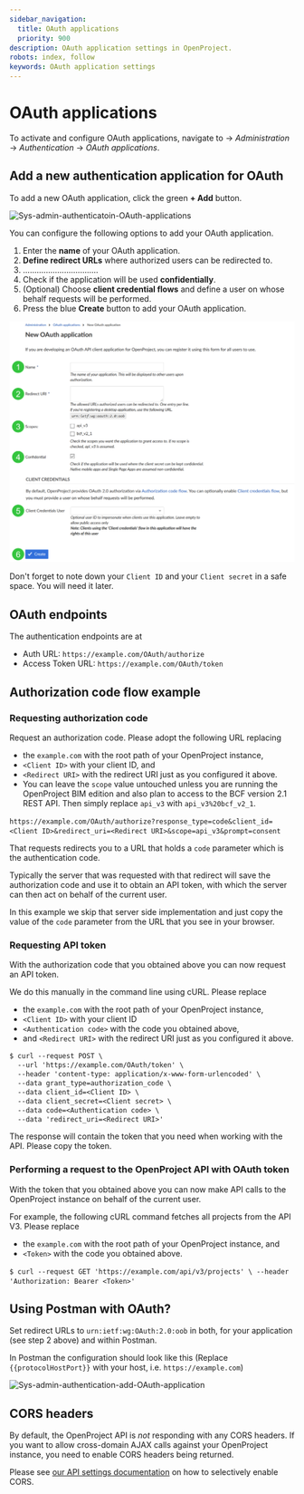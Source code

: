 ```yaml
---
sidebar_navigation:
  title: OAuth applications
  priority: 900
description: OAuth application settings in OpenProject.
robots: index, follow
keywords: OAuth application settings
---
```

# OAuth applications

To activate and configure OAuth applications, navigate to -> *Administration* -> *Authentication* -> *OAuth applications*.

## Add a new authentication application for OAuth

To add a new OAuth application, click the green **+ Add** button.

![Sys-admin-authenticatoin-OAuth-applications](Sys-admin-authenticatoin-OAuth-applications.png)



You can configure the following options to add your OAuth application.

1. Enter the **name** of your OAuth application.
2. **Define redirect URLs** where authorized users can be redirected to.
3. .................................
4. Check if the application will be used **confidentially**.
5. (Optional) Choose **client credential flows** and define a user on whose behalf requests will be performed.
6. Press the blue **Create** button to add your OAuth application.

![add-new-oauth-application](image-20210315182306678.png)

Don't forget to note down your `Client ID` and your `Client secret` in a safe space. You will need it later.

## OAuth endpoints

The authentication endpoints are at

* Auth URL: `https://example.com/OAuth/authorize`
* Access Token URL: `https://example.com/OAuth/token`

## **Authorization code flow** example

### Requesting authorization code

Request an authorization code. Please adopt the following URL replacing 

 * the `example.com` with the root path of your OpenProject instance,
 * `<Client ID>` with your client ID, and
 * `<Redirect URI>` with the redirect URI just as you configured it above.
 * You can leave the `scope` value untouched unless you are running the OpenProject BIM edition and also plan to access to the BCF version 2.1 REST API. Then simply replace `api_v3` with `api_v3%20bcf_v2_1`.

`https://example.com/OAuth/authorize?response_type=code&client_id=<Client ID>&redirect_uri=<Redirect URI>&scope=api_v3&prompt=consent`

That requests redirects you to a URL that holds a `code` parameter which is the authentication code.

Typically the server that was requested with that redirect will save the authorization code and use it
to obtain an API token, with which the server can then act on behalf of the current user. 

In this example we skip that server side implementation and just copy the value of the `code` parameter from the URL that you see in your browser.

### Requesting API token

With the authorization code that you obtained above you can now request an API token.

We do this manually in the command line using cURL. Please replace

 * the `example.com` with the root path of your OpenProject instance,
 * `<Client ID>` with your client ID
 * `<Authentication code>` with the code you obtained above,
 * and `<Redirect URI>` with the redirect URI just as you configured it above.

```
$ curl --request POST \
  --url 'https://example.com/OAuth/token' \
  --header 'content-type: application/x-www-form-urlencoded' \
  --data grant_type=authorization_code \
  --data client_id=<Client ID> \
  --data client_secret=<Client secret> \
  --data code=<Authentication code> \
  --data 'redirect_uri=<Redirect URI>'
```

The response will contain the token that you need when working with the API. Please copy the token.

### Performing a request to the OpenProject API with OAuth token

With the token that you obtained above you can now make API calls to the OpenProject instance 
on behalf of the current user.

For example, the following cURL command fetches all projects from the API V3. Please replace
                                                                  
 * the `example.com` with the root path of your OpenProject instance, and
 * `<Token>` with the code you obtained above.

`$ curl --request GET 'https://example.com/api/v3/projects' \
  --header 'Authorization: Bearer <Token>'`

## Using Postman with OAuth?

Set redirect URLs to `urn:ietf:wg:OAuth:2.0:oob` in both, for your application (see step 2 above) and 
within Postman.

In Postman the configuration should look like this (Replace `{{protocolHostPort}}` with your host, 
i.e. `https://example.com`)

![Sys-admin-authentication-add-OAuth-application](Sys-admin-authentication-OAuth-postman.png)

## CORS headers

By default, the OpenProject API is _not_ responding with any CORS headers.
If you want to allow cross-domain AJAX calls against your OpenProject instance, you need to enable CORS headers being returned.

Please see [our API settings documentation](https://docs.openproject.org/system-admin-guide/system-settings/api-settings/) on
how to selectively enable CORS.